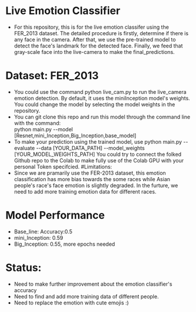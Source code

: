 # Live Emotion Classifier
* For this repository, this is for the live emotion classifer using the FER_2013 dataset. The detailed procedure is firstly, determine if there is any face in the camera. After that, we use the pre-trained model to detect the face's landmark for the detected face. Finally, we feed that gray-scale face into the live-camera to make the final_predictions.
# Dataset: FER_2013
* You could use the command python live_cam.py to run the live_camera emotion detection. By default, it uses the miniInception model's weights. You could change the model by selecting the model weights in the repository.
* You can git clone this repo and run this model through the command line with the command:<br />
python main.py --model [Resnet,mini_Inception,Big_Inception,base_model] <br>
* To make your prediction using the trained model, use python main.py --evaluate --data [YOUR_DATA_PATH] --model_weights [YOUR_MODEL_WEIGHTS_PATH]
You could try to connect the folked Github repo to the Colab to make fully use of the Colab GPU with your personal Token specifcied.
#Limitations:
* Since we are pramarily use the FER-2013 dataset, this emotion classification has more bias towards the some races while Asian people's race's face emotion is slightly degraded. In the furture, we need to add more training emotion data for different races.
# Model Performance
* Base_line: Accuracy:0.5 <br>
* mini_Inception: 0.59 <br>
* Big_Inception: 0.55, more epochs needed <br>
# Status:
* Need to make further improvement about the emotion classifier's accuracy
* Need to find and add more training data of different people.
* Need to replace the emotion with cute emojis :)

    

